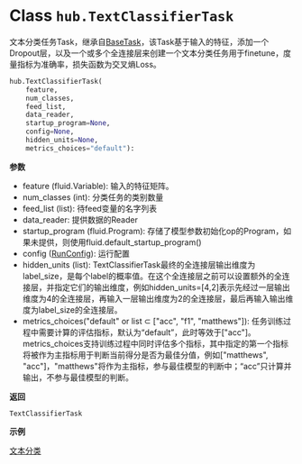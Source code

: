 # Class `hub.TextClassifierTask`
文本分类任务Task，继承自[BaseTask]()，该Task基于输入的特征，添加一个Dropout层，以及一个或多个全连接层来创建一个文本分类任务用于finetune，度量指标为准确率，损失函数为交叉熵Loss。
```python
hub.TextClassifierTask(
    feature,
    num_classes,
    feed_list,
    data_reader,
    startup_program=None,
    config=None,
    hidden_units=None,
    metrics_choices="default"):
```

**参数**
* feature (fluid.Variable): 输入的特征矩阵。
* num_classes (int): 分类任务的类别数量
* feed_list (list): 待feed变量的名字列表
* data_reader: 提供数据的Reader
* startup_program (fluid.Program): 存储了模型参数初始化op的Program，如果未提供，则使用fluid.default_startup_program()
* config ([RunConfig]()): 运行配置
* hidden_units (list): TextClassifierTask最终的全连接层输出维度为label_size，是每个label的概率值。在这个全连接层之前可以设置额外的全连接层，并指定它们的输出维度，例如hidden_units=[4,2]表示先经过一层输出维度为4的全连接层，再输入一层输出维度为2的全连接层，最后再输入输出维度为label_size的全连接层。
* metrics_choices("default" or list ⊂ ["acc", "f1", "matthews"]): 任务训练过程中需要计算的评估指标，默认为“default”，此时等效于["acc"]。metrics_choices支持训练过程中同时评估多个指标，其中指定的第一个指标将被作为主指标用于判断当前得分是否为最佳分值，例如["matthews", "acc"]，"matthews"将作为主指标，参与最佳模型的判断中；“acc”只计算并输出，不参与最佳模型的判断。

**返回**

`TextClassifierTask`

**示例**

[文本分类](https://github.com/PaddlePaddle/PaddleHub/blob/release/v1.4/demo/text_classification/text_classifier.py)
